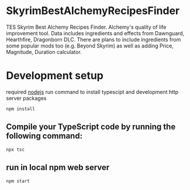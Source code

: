 # SkyrimBestAlchemyRecipesFinder
TES Skyrim Best Alchemy Recipes Finder. Alchemy's quality of life improvement tool. Data includes ingredients and effects from Dawnguard, Hearthfire, Dragonborn DLC. There are plans to include ingredients from some popular mods too (e.g. Beyond Skyrim) as well as adding Price, Magnitude, Duration calculator.

# Development setup
required [nodejs](https://nodejs.org)
run command to install typescipt and development http server packages
```
npm install
```
## Compile your TypeScript code by running the following command:
```
npx tsc
```
## run in local npm web server
```
npm start
```